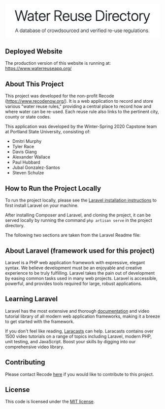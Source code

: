 <p align="center"><img src="./WaterReuseDirectory.png"></p>

## Deployed Website 

The production version of this website is running at: https://www.waterreuseapp.org/

## About This Project

This project was developed for the non-profit Recode (https://www.recodenow.org/). 
It is a web application to record and store various "water reuse rules," providing a central place 
to record how and where water can be re-used. Each reuse rule also links to the pertinent city, county or 
state codes.  
 

This application was developed by the Winter-Spring 2020 Capstone team at Portland State University, consisting of: 

- Dmitri Murphy 
- Tyler Race
- Davis Giang 
- Alexander Wallace 
- Paul Hubbard 
- Jubal Gonzalez-Santos
- Steven Schulze

## How to Run the Project Locally

To run the project locally, please see the [Laravel installation instructions](https://laravel.com/docs/7.x/installation) to first install Laravel on your machine.

After installing Composer and Laravel, and cloning the project, it can be served locally by running the command `php artisan serve` in the project directory.  

The following two sections are taken from the Laravel Readme file: 

## About Laravel (framework used for this project)

Laravel is a PHP web application framework with expressive, elegant syntax. 
We believe development must be an enjoyable and creative experience to be truly fulfilling. 
Laravel takes the pain out of development by easing common tasks used in many web projects. 
Laravel is accessible, powerful, and provides tools required for large, robust applications.


## Learning Laravel

Laravel has the most extensive and thorough [documentation](https://laravel.com/docs) and video tutorial library of all modern web application frameworks, making it a breeze to get started with the framework.

If you don't feel like reading, [Laracasts](https://laracasts.com) can help. Laracasts contains over 1500 video tutorials on a range of topics including Laravel, modern PHP, unit testing, and JavaScript. Boost your skills by digging into our comprehensive video library.


## Contributing

Please contact Recode [here](https://www.recodenow.org/contact-us/) if you would like to contribute to this project.

## License

This code is licensed under the [MIT license](https://opensource.org/licenses/MIT).
